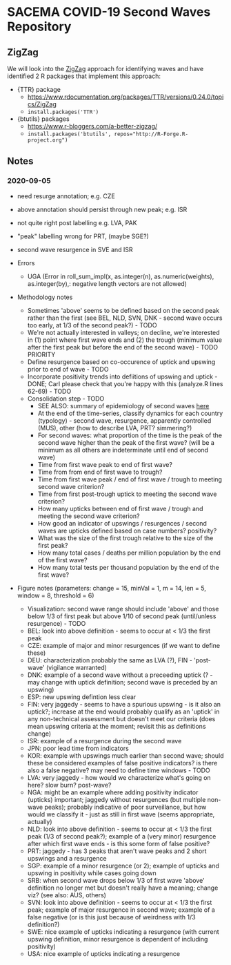 # SACEMA COVID-19 Second Waves Repository

## ZigZag

We will look into the [ZigZag](https://school.stockcharts.com/doku.php?id=technical_indicators:zigzag) approach for identifying waves and have identified 2 R packages that implement this approach:

- {TTR} package
    - https://www.rdocumentation.org/packages/TTR/versions/0.24.0/topics/ZigZag
    - `install.packages('TTR')`
- {btutils} packages
    - https://www.r-bloggers.com/a-better-zigzag/
    - `install.packages('btutils', repos="http://R-Forge.R-project.org")`
    
## Notes

### 2020-09-05

 - need resurge annotation; e.g. CZE
 - above annotation should persist through new peak; e.g. ISR
 - not quite right post labelling e.g. LVA, PAK
 - "peak" labelling wrong for PRT, (maybe SGE?)
 - second wave resurgence in SVE and ISR

- Errors
    - UGA (Error in roll_sum_impl(x, as.integer(n), as.numeric(weights), as.integer(by),: negative length vectors are not allowed)
- Methodology notes
    - Sometimes 'above' seems to be defined based on the second peak rather than the first (see BEL, NLD, SVN, DNK - second wave occurs too early, at 1/3 of the second peak?) - TODO 
    - We're not actually interested in valleys; on decline, we're interested in (1) point where first wave ends and (2) the trough (minimum value after the first peak but before the end of the second wave) - TODO PRIORITY
    - Define resurgence based on co-occurence of uptick and upswing prior to end of wave - TODO
    - Incorporate positivity trends into defiitions of upswing and uptick - DONE; Carl please check that you're happy with this (analyze.R lines 62-69) - TODO
    - Consolidation step - TODO
        - SEE ALSO: summary of epidemiology of second waves [here](https://docs.google.com/document/d/1yXXH1XypfLvQFGRCJ2dPrOaogii8_LbpyVpL9KRYCdk)
        - At the end of the time-series, classify dynamics for each country (typology) - second wave, resurgence, apparently controlled (MUS), other (how to describe LVA, PRT? simmering?)
        - For second waves: what proportion of the time is the peak of the second wave higher than the peak of the first wave? (will be a minimum as all others are indeterminate until end of second wave)
        - Time from first wave peak to end of first wave?
        - Time from from end of first wave to trough?
        - Time from first wave peak / end of first wave / trough to meeting second wave criterion?
        - Time from first post-trough uptick to meeting the second wave criterion?
        - How many upticks between end of first wave / trough and meeting the second wave criterion?
        - How good an indicator of upswings / resurgences / second waves are upticks defined based on case numbers? positivity?
        - What was the size of the first trough relative to the size of the first peak?
        - How many total cases / deaths per million population by the end of the first wave?
        - How many total tests per thousand population by the end of the first wave?
- Figure notes (parameters: change = 15, minVal = 1, m = 14, len = 5, window = 8, threshold = 6)
    - Visualization: second wave range should include 'above' and those below 1/3 of first peak but above 1/10 of second peak (until/unless resurgence) - TODO
    - BEL: look into above definition - seems to occur at < 1/3 the first peak
    - CZE: example of major and minor resurgences (if we want to define these)
    - DEU: characterization probably the same as LVA (?), FIN - 'post-wave' (vigilance warranted)
    - DNK: example of a second wave without a preceeding uptick (? - may change with uptick definition; second wave is preceded by an upswing)
    - ESP: new upswing defintion less clear
    - FIN: very jaggedy - seems to have a spurious upswing - is it also an uptick?; increase at the end would probably qualify as an 'uptick' in any non-technical assessment but doesn't meet our criteria (does mean upswing criteria at the moment; revisit this as definitions change)
    - ISR: example of a resurgence during the second wave
    - JPN: poor lead time from indicators
    - KOR: example with upswings much earlier than second wave; should these be considered examples of false positive indicators? is there also a false negative? may need to define time windows - TODO
    - LVA: very jaggedy - how would we characterize what's going on here? slow burn? post-wave?
    - NGA: might be an example where adding positivity indicator (upticks) important; jaggedy without resurgences (but multiple non-wave peaks); probably indicative of poor surveillance, but how would we classify it - just as still in first wave (seems appropriate, actually)
    - NLD: look into above definition - seems to occur at < 1/3 the first peak (1/3 of second peak?); example of a (very minor) resurgence after which first wave ends - is this some form of false positive?
    - PRT: jaggedy - has 3 peaks that aren't wave peaks and 2 short upswings and a resurgence
    - SGP: example of a minor resurgence (or 2); example of upticks and upswing in positivity while cases going down
    - SRB: when second wave drops below 1/3 of first wave 'above' definition no longer met but doesn't really have a meaning; change viz? (see also: AUS, others)
    - SVN: look into above definition - seems to occur at < 1/3 the first peak; example of major resurgence in second wave; example of a false negative (or is this just because of weirdness with 1/3 definition?)
    - SWE: nice example of upticks indicating a resurgence (with current upswing definition, minor resurgence is dependent of including positivity)
    - USA: nice example of upticks indicating a resurgence
